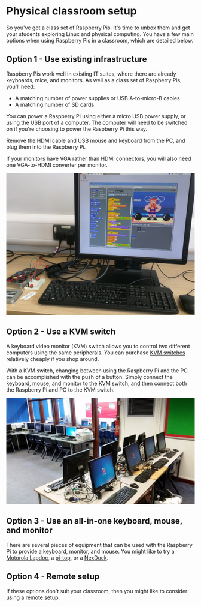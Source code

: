 # Physical classroom setup

So you've got a class set of Raspberry Pis. It's time to unbox them and get your students exploring Linux and physical computing. You have a few main options when using Raspberry Pis in a classroom, which are detailed below.

## Option 1 - Use existing infrastructure

Raspberry Pis work well in existing IT suites, where there are already keyboards, mice, and monitors. As well as a class set of Raspberry Pis, you'll need:

- A matching number of power supplies or USB A-to-micro-B cables
- A matching number of SD cards

You can power a Raspberry Pi using either a micro USB power supply, or using the USB port of a computer. The computer will need to be switched on if you're choosing to power the Raspberry Pi this way.

Remove the HDMI cable and USB mouse and keyboard from the PC, and plug them into the Raspberry Pi.

If your monitors have VGA rather than HDMI connectors, you will also need one VGA-to-HDMI converter per monitor.

![pc-setup](images/pc-setup.jpg)

## Option 2 - Use a KVM switch

A keyboard video monitor (KVM) switch allows you to control two different computers using the same peripherals.
You can purchase [KVM switches](http://www.ebuyer.com/store/Networking/cat/KVM-Switches) relatively cheaply if you shop around.

With a KVM switch, changing between using the Raspberry Pi and the PC can be accomplished with the push of a button. Simply connect the keyboard, mouse, and monitor to the KVM switch, and then connect both the Raspberry Pi and PC to the KVM switch.

![kvm](images/kvm-setup.jpg)

## Option 3 - Use an all-in-one keyboard, mouse, and monitor

There are several pieces of equipment that can be used with the Raspberry Pi to provide a keyboard, monitor, and mouse. You might like to try a [Motorola Lapdoc](http://www.amazon.com/AT-Laptop-Dock-Motorola-ATRIX/dp/B004M17D62), a [pi-top](https://www.pi-top.com/), or a [NexDock](http://nexdock.com/).

## Option 4 - Remote setup

If these options don't suit your classroom, then you might like to consider using a [remote setup](remote.md).
